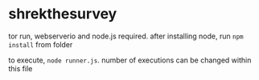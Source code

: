 # shrekthesurvey

tor run, webserverio and node.js required. after installing node, run `npm install` from folder

to execute, `node runner.js`. number of executions can be changed within this file
